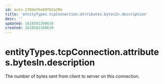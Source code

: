 ```yaml
---
id: auto-178daf6a59f62a29e
title: 'entityTypes.tcpConnection.attributes.bytesIn.description'
desc: ''
updated: 1618581300639
created: 1618581300639
---
```

# entityTypes.tcpConnection.attributes.bytesIn.description

The number of bytes sent from client to server on this connection.